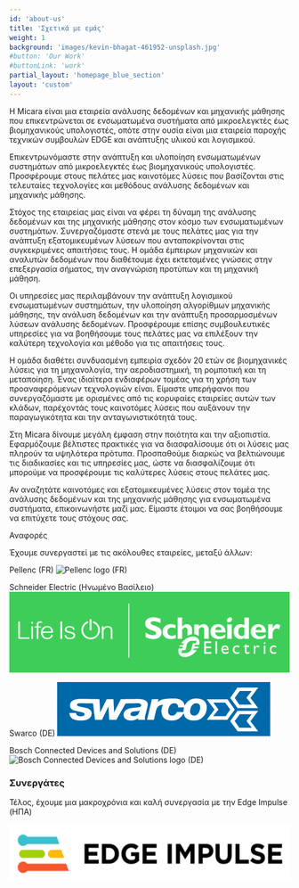 ```yaml
---
id: 'about-us'
title: 'Σχετικά με εμάς'
weight: 1
background: 'images/kevin-bhagat-461952-unsplash.jpg'
#button: 'Our Work'
#buttonLink: 'work'
partial_layout: 'homepage_blue_section'
layout: 'custom'
---
```


Η Micara είναι μια εταιρεία ανάλυσης δεδομένων και μηχανικής μάθησης που επικεντρώνεται σε ενσωματωμένα συστήματα από μικροελεγκτές έως βιομηχανικούς υπολογιστές, οπότε στην ουσία είναι μια εταιρεία παροχής τεχνικών συμβουλών EDGE και ανάπτυξης υλικού και λογισμικού. 



Επικεντρωνόμαστε στην ανάπτυξη και υλοποίηση ενσωματωμένων συστημάτων από μικροελεγκτές έως βιομηχανικούς υπολογιστές. Προσφέρουμε στους πελάτες μας καινοτόμες λύσεις που βασίζονται στις τελευταίες τεχνολογίες και μεθόδους ανάλυσης δεδομένων και μηχανικής μάθησης. 



Στόχος της εταιρείας μας είναι να φέρει τη δύναμη της ανάλυσης δεδομένων και της μηχανικής μάθησης στον κόσμο των ενσωματωμένων συστημάτων. Συνεργαζόμαστε στενά με τους πελάτες μας για την ανάπτυξη εξατομικευμένων λύσεων που ανταποκρίνονται στις συγκεκριμένες απαιτήσεις τους. Η ομάδα έμπειρων μηχανικών και αναλυτών δεδομένων που διαθέτουμε έχει εκτεταμένες γνώσεις στην επεξεργασία σήματος, την αναγνώριση προτύπων και τη μηχανική μάθηση. 



Οι υπηρεσίες μας περιλαμβάνουν την ανάπτυξη λογισμικού ενσωματωμένων συστημάτων, την υλοποίηση αλγορίθμων μηχανικής μάθησης, την ανάλυση δεδομένων και την ανάπτυξη προσαρμοσμένων λύσεων ανάλυσης δεδομένων. Προσφέρουμε επίσης συμβουλευτικές υπηρεσίες για να βοηθήσουμε τους πελάτες μας να επιλέξουν την καλύτερη τεχνολογία και μέθοδο για τις απαιτήσεις τους. 



Η ομάδα διαθέτει συνδυασμένη εμπειρία σχεδόν 20 ετών σε βιομηχανικές λύσεις για τη μηχανολογία, την αεροδιαστημική, τη ρομποτική και τη μεταποίηση. Ένας ιδιαίτερα ενδιαφέρων τομέας για τη χρήση των προαναφερόμενων τεχνολογιών είναι. Είμαστε υπερήφανοι που συνεργαζόμαστε με ορισμένες από τις κορυφαίες εταιρείες αυτών των κλάδων, παρέχοντάς τους καινοτόμες λύσεις που αυξάνουν την παραγωγικότητα και την ανταγωνιστικότητά τους. 



Στη Micara δίνουμε μεγάλη έμφαση στην ποιότητα και την αξιοπιστία. Εφαρμόζουμε βέλτιστες πρακτικές για να διασφαλίσουμε ότι οι λύσεις μας πληρούν τα υψηλότερα πρότυπα. Προσπαθούμε διαρκώς να βελτιώνουμε τις διαδικασίες και τις υπηρεσίες μας, ώστε να διασφαλίζουμε ότι μπορούμε να προσφέρουμε τις καλύτερες λύσεις στους πελάτες μας. 



Αν αναζητάτε καινοτόμες και εξατομικευμένες λύσεις στον τομέα της ανάλυσης δεδομένων και της μηχανικής μάθησης για ενσωματωμένα συστήματα, επικοινωνήστε μαζί μας. Είμαστε έτοιμοι να σας βοηθήσουμε να επιτύχετε τους στόχους σας. 

Αναφορές 



Έχουμε συνεργαστεί με τις ακόλουθες εταιρείες, μεταξύ άλλων: 

Pellenc (FR) 
![Pellenc logo (FR)](images/pellenc.png)
 

Schneider Electric (Ηνωμένο Βασίλειο) 
![Schneider Electric logo (UK)](images/schneider.png)


Swarco (DE)
![Swarco logo (DE)](images/swarco.png)


Bosch Connected Devices and Solutions (DE)
![Bosch Connected Devices and Solutions logo (DE)](images/bcds.png)


### Συνεργάτες  



Τέλος, έχουμε μια μακροχρόνια και καλή συνεργασία με την Edge Impulse (ΗΠΑ)  

![Edge Impulse logo (USA)](images/ei.png)
